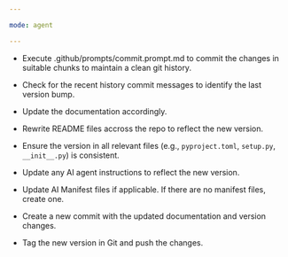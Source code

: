 ```yaml
---

mode: agent

---
```




- Execute .github/prompts/commit.prompt.md to commit the changes in suitable chunks to maintain a clean git history.

- Check for the recent history commit messages to identify the last version bump.

- Update the documentation accordingly.

- Rewrite README files accross the repo to reflect the new version.

- Ensure the version in all relevant files (e.g., `pyproject.toml`, `setup.py`, `__init__.py`) is consistent.

- Update any AI agent instructions to reflect the new version.

- Update AI Manifest files if applicable. If there are no manifest files, create one.

- Create a new commit with the updated documentation and version changes.

- Tag the new version in Git and push the changes.